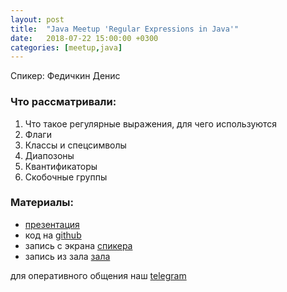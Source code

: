 ```yaml
---
layout: post
title:  "Java Meetup 'Regular Expressions in Java'"
date:   2018-07-22 15:00:00 +0300
categories: [meetup,java]
---
```


Спикер: Федичкин Денис

### Что рассматривали:

1. Что такое регулярные выражения, для чего используются
2. Флаги
3. Классы и спецсимволы
4. Диапозоны
5. Квантификаторы
6. Скобочные группы

### Материалы:

- [презентация]
- код на [github]
- запись с экрана [спикера]
- запись из зала [зала]

для оперативного общения наш [telegram]

[telegram]: t.me/devcomanda
[презентация]: http://tiny.cc/fxoixy
[github]: http://tiny.cc/jyoixy
[спикера]: https://youtu.be/TssH7ZjCgno
[зала]: https://youtu.be/oLXk6wujAW4